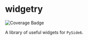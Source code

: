 # widgetry

![Coverage Badge][coverage_badge]

<div align="justify">

A library of useful widgets for `PySide6`.

</div>

[coverage_badge]: https://img.shields.io/endpoint?url=https://gist.githubusercontent.com/adam-grant-hendry/63337d00e9cc9095896ce87537c5541b/raw/coverage_badge.json
